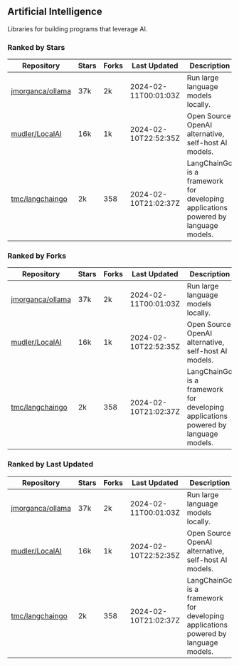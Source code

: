 ## Artificial Intelligence

Libraries for building programs that leverage AI.

### Ranked by Stars

| Repository | Stars | Forks | Last Updated | Description | 
|------------|-------|-------|--------------|-------------|
| [jmorganca/ollama](https://github.com/jmorganca/ollama) | 37k | 2k | 2024-02-11T00:01:03Z |  Run large language models locally. |
| [mudler/LocalAI](https://github.com/mudler/LocalAI) | 16k | 1k | 2024-02-10T22:52:35Z |  Open Source OpenAI alternative, self-host AI models. |
| [tmc/langchaingo](https://github.com/tmc/langchaingo) | 2k | 358 | 2024-02-10T21:02:37Z |  LangChainGo is a framework for developing applications powered by language models. |

### Ranked by Forks

| Repository | Stars | Forks | Last Updated | Description | 
|------------|-------|-------|--------------|-------------|
| [jmorganca/ollama](https://github.com/jmorganca/ollama) | 37k | 2k | 2024-02-11T00:01:03Z |  Run large language models locally. |
| [mudler/LocalAI](https://github.com/mudler/LocalAI) | 16k | 1k | 2024-02-10T22:52:35Z |  Open Source OpenAI alternative, self-host AI models. |
| [tmc/langchaingo](https://github.com/tmc/langchaingo) | 2k | 358 | 2024-02-10T21:02:37Z |  LangChainGo is a framework for developing applications powered by language models. |

### Ranked by Last Updated

| Repository | Stars | Forks | Last Updated | Description | 
|------------|-------|-------|--------------|-------------|
| [jmorganca/ollama](https://github.com/jmorganca/ollama) | 37k | 2k | 2024-02-11T00:01:03Z |  Run large language models locally. |
| [mudler/LocalAI](https://github.com/mudler/LocalAI) | 16k | 1k | 2024-02-10T22:52:35Z |  Open Source OpenAI alternative, self-host AI models. |
| [tmc/langchaingo](https://github.com/tmc/langchaingo) | 2k | 358 | 2024-02-10T21:02:37Z |  LangChainGo is a framework for developing applications powered by language models. |

